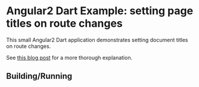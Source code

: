 Angular2 Dart Example: setting page titles on route changes
=========

This small Angular2 Dart application demonstrates setting document
titles on route changes.

See [this blog post](https://ilikerobots.github.io/dart/angular2/software/2016/11/21/setting-document-title-in-angular2-dart-improved.html) for a more thorough explanation.

## Building/Running


